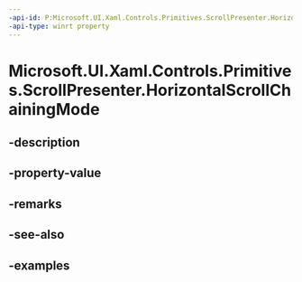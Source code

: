 ```yaml
---
-api-id: P:Microsoft.UI.Xaml.Controls.Primitives.ScrollPresenter.HorizontalScrollChainingMode
-api-type: winrt property
---
```


# Microsoft.UI.Xaml.Controls.Primitives.ScrollPresenter.HorizontalScrollChainingMode

<!--
public Microsoft.UI.Xaml.Controls.ChainingMode HorizontalScrollChainingMode { get; set; }
-->


## -description

## -property-value

## -remarks

## -see-also

## -examples


